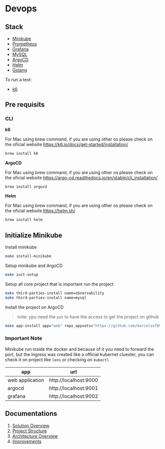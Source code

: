 # Devops 

## Stack

- [Minikube](https://minikube.sigs.k8s.io/docs/)
- [Prometheus](https://prometheus.io/)
- [Grafana](https://grafana.com/)
- [MySQL](https://www.mysql.com/)
- [ArgoCD](https://argo-cd.readthedocs.io/en/stable/)
- [Helm](https://helm.sh/)
- [Golang](https://go.dev/)

To run a test:

- [k6](https://k6.io/)


## Pre requisits

### CLI

**k6**

For Mac using brew command, if you are using other os please check on the oficial website https://k6.io/docs/get-started/installation/

```sh
brew install k6
```

**ArgoCD**

For Mac using brew command, if you are using other os please check on the oficial website https://argo-cd.readthedocs.io/en/stable/cli_installation/

```sh
brew install argocd
```

**Helm**

For Mac using brew command, if you are using other os please check on the oficial website https://helm.sh/

```sh
brew install helm
```


## Initialize Minikube

Install minikube

```sh
make install-minikube
```

Setup minikube and ArgoCD

```sh
make init-setup
```

Setup all core project that is important run the project

```sh
make third-parties-install name=observability
make third-parties-install name=mysql
```

Install the project on ArgoCD

> note: ypu need the `pat` to have the access to get the project on github


```sh
make app-install app="web" repo_appsets="https://github.com/marcelosf89/gitops-local.git" pat_token="" port=9000
```


### Important Note 

Minikube run inside the docker and because of it you need to forward the port, but the Ingress was created like a official kubernet cluester, you can check it on project like `lens` or checking on `kubectl`

| app             | url                   |
| --------------- | --------------------- |
| web application | http://localhost:9000 |
| argocd          | http://localhost:9001 |
| grafana         | http://localhost:9002 |


## Documentations

1. [Solution Overview](./docs/solution.md)
2. [Project Structure](./docs/project-structure.md)
3. [Architecture Overview](./docs/architecture.md)
4. [Improvements](./docs/improvements.md.md)